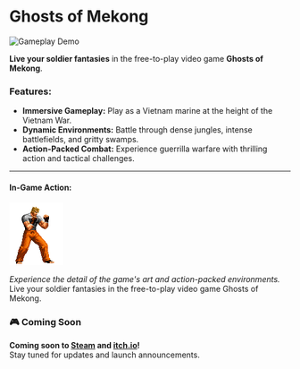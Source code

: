# Ghosts of Mekong
![Gameplay Demo](assets/readme/gameplay_demo.gif)

**Live your soldier fantasies** in the free-to-play video game **Ghosts of Mekong**.

### Features:
- **Immersive Gameplay:** Play as a Vietnam marine at the height of the Vietnam War.
- **Dynamic Environments:** Battle through dense jungles, intense battlefields, and gritty swamps.
- **Action-Packed Combat:** Experience guerrilla warfare with thrilling action and tactical challenges.

---

#### In-Game Action:
![Player Sprite](assets/player/player1.png)

*Experience the detail of the game's art and action-packed environments.*
Live your soldier fantasies in the free-to-play video game Ghosts of Mekong.

### 🎮 Coming Soon
**Coming soon to [Steam](https://store.steampowered.com/) and [itch.io](https://itch.io/)!**  
Stay tuned for updates and launch announcements.
